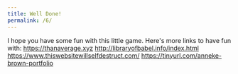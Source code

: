 ```yaml
---
title: Well Done!
permalink: /6/
---
```


I hope you have some fun with this little game. Here's more links to have fun with:
https://thanaverage.xyz
http://libraryofbabel.info/index.html
https://www.thiswebsitewillselfdestruct.com/
https://tinyurl.com/anneke-brown-portfolio
